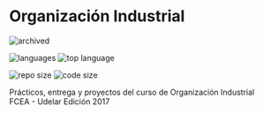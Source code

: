 # Organización Industrial  


![archived](https://img.shields.io/badge/lifecycle-archived-red.svg)


![languages](https://img.shields.io/github/languages/count/daczarne/udelar_organizacion_industrial)
![top language](https://img.shields.io/github/languages/top/daczarne/udelar_organizacion_industrial) 


![repo size](https://img.shields.io/github/repo-size/daczarne/udelar_organizacion_industrial)
![code size](https://img.shields.io/github/languages/code-size/daczarne/udelar_organizacion_industrial)


Prácticos, entrega y proyectos del curso de Organización Industrial  
FCEA - Udelar
Edición 2017  
